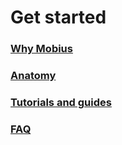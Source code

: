 # Get started

### [Why Mobius](./why-mobius.md)

### [Anatomy](./anatomy.md)

### [Tutorials and guides](./tutorials-and-guides)

### [FAQ](./FAQ.md)
